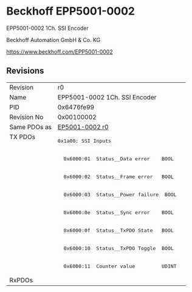 # Beckhoff EPP5001-0002

EPP5001-0002 1Ch. SSI Encoder

Beckhoff Automation GmbH & Co. KG

https://www.beckhoff.com/EPP5001-0002

## Revisions
<table>
<tr>
<td>Revision</td>
<td>r0</td>
</tr>
<tr>
<td>Name</td>
<td>EPP5001-0002 1Ch. SSI Encoder</td>
</tr>
<tr>
<td>PID</td>
<td>0x6476fe99</td>
</tr>
<tr>
<td>Revision No</td>
<td>0x00100002</td>
</tr>
<tr>
<td>Same PDOs as</td>
<td><a href="EP5001-0002.md">EP5001-0002 r0</a></td>
</tr>
<tr>
<td rowspan=8 valign=top>TX PDOs</td>
<td><pre>0x1a00: SSI Inputs</pre></td>
<td></td>
</tr>
<tr>
<td><pre>  0x6000:01  Status__Data error    BOOL</pre></td>
</tr>
<tr>
<td><pre>  0x6000:02  Status__Frame error   BOOL</pre></td>
</tr>
<tr>
<td><pre>  0x6000:03  Status__Power failure  BOOL</pre></td>
</tr>
<tr>
<td><pre>  0x6000:0e  Status__Sync error    BOOL</pre></td>
</tr>
<tr>
<td><pre>  0x6000:0f  Status__TxPDO State   BOOL</pre></td>
</tr>
<tr>
<td><pre>  0x6000:10  Status__TxPDO Toggle  BOOL</pre></td>
</tr>
<tr>
<td><pre>  0x6000:11  Counter value         UDINT</pre></td>
</tr>
<tr>
<td>RxPDOs</td>
<td></td>
</tr>
</table>
